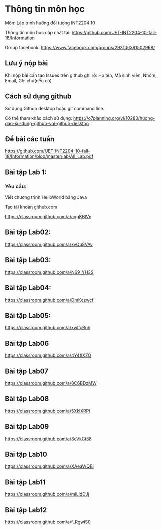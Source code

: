 # Thông tin môn học

Môn: Lập trình hướng đối tượng INT2204 10

Thông tin môn học cập nhật tại: https://github.com/UET-INT2204-10-fall-18/Information 

Group facebook: https://www.facebook.com/groups/293106381502968/

## Lưu ý nộp bài
Khi nộp bài cần tạo Issues trên github ghi rõ:
Họ tên, Mã sinh viên, Nhóm, Email, Ghi chú(nếu có)

## Cách sử dụng github

Sử dụng Github desktop hoặc git command line.

Có thể tham khảo cách sử dụng: https://o7planning.org/vi/10283/huong-dan-su-dung-github-voi-github-desktop

## Đề bài các tuần

https://github.com/UET-INT2204-10-fall-18/Information/blob/master/lab/All_Lab.pdf

## Bài tập Lab 1:

### Yêu cầu:

Viết chương trình HelloWorld bằng Java

Tạo tài khoản github.com

https://classroom.github.com/a/aqgKBlVe

## Bài tập Lab02:

https://classroom.github.com/a/xvOu8VAv

## Bài tập Lab03:

https://classroom.github.com/a/N69_YH3S

## Bài tập Lab04:

https://classroom.github.com/a/DmKczwcf

## Bài tập Lab05:

https://classroom.github.com/a/xwlfcBnh

## Bài tập Lab06

https://classroom.github.com/a/4Y4flXZQ

## Bài tập Lab07

https://classroom.github.com/a/8C6BDzMW

## Bài tập Lab08

https://classroom.github.com/a/5XklXRPl

## Bài tập Lab09

https://classroom.github.com/a/3eVkCt58

## Bài tập Lab10

https://classroom.github.com/a/XAeaWQBi

## Bài tập Lab11

https://classroom.github.com/a/miLldDJj

## Bài tập Lab12

https://classroom.github.com/a/f_RgwiS0
